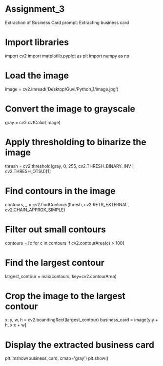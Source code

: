 # Assignment_3
Extraction of Business Card
 prompt: Extracting business card 

# Import libraries
import cv2
import matplotlib.pyplot as plt
import numpy as np

# Load the image
image = cv2.imread('Desktop/Guvi/Python_1/image.jpg')

# Convert the image to grayscale
gray = cv2.cvtColor(image)

# Apply thresholding to binarize the image
thresh = cv2.threshold(gray, 0, 255, cv2.THRESH_BINARY_INV | cv2.THRESH_OTSU)[1]

# Find contours in the image
contours, _ = cv2.findContours(thresh, cv2.RETR_EXTERNAL, cv2.CHAIN_APPROX_SIMPLE)

# Filter out small contours
contours = [c for c in contours if cv2.contourArea(c) > 100]

# Find the largest contour
largest_contour = max(contours, key=cv2.contourArea)

# Crop the image to the largest contour
x, y, w, h = cv2.boundingRect(largest_contour)
business_card = image[y:y + h, x:x + w]

# Display the extracted business card
plt.imshow(business_card, cmap='gray')
plt.show()

